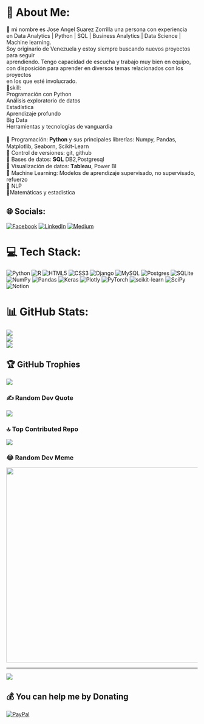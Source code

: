 # 💫 About Me:
💬 mi nombre es Jose Angel Suarez Zorrilla una persona con experiencia<br> en Data Analytics | Python | SQL | Business Analytics | Data Science | Machine learning. <br>Soy originario de Venezuela y estoy siempre buscando nuevos proyectos para seguir <br>aprendiendo. Tengo capacidad de escucha y trabajo muy bien en equipo,<br>con disposición para aprender en diversos temas relacionados con los proyectos <br>en los que esté involucrado.<br>🌱skill:<br>Programación con Python<br>Análisis exploratorio de datos<br>Estadística<br>Aprendizaje profundo<br>Big Data<br>Herramientas y tecnologías de vanguardia<br><br>🔹 Programación: 𝐏𝐲𝐭𝐡𝐨𝐧 y sus principales librerías: Numpy, Pandas, Matplotlib, Seaborn, Scikit-Learn<br>🔹 Control de versiones: git, github<br>🔹 Bases de datos: 𝐒𝐐𝐋 DB2,Postgresql<br>🔹 Visualización de datos: 𝐓𝐚𝐛𝐥𝐞𝐚𝐮, Power BI <br>🔹 Machine Learning: Modelos de aprendizaje supervisado, no supervisado, refuerzo<br>🔹 NLP<br>🔹Matemáticas y estadística


## 🌐 Socials:
[![Facebook](https://img.shields.io/badge/Facebook-%231877F2.svg?logo=Facebook&logoColor=white)](https://facebook.com/fb.com/jsuarez00) [![LinkedIn](https://img.shields.io/badge/LinkedIn-%230077B5.svg?logo=linkedin&logoColor=white)](https://linkedin.com/in/https://www.linkedin.com/in/jaszpy/) [![Medium](https://img.shields.io/badge/Medium-12100E?logo=medium&logoColor=white)](https://medium.com/@https://medium.com/@jasz.py) 

# 💻 Tech Stack:
![Python](https://img.shields.io/badge/python-3670A0?style=flat-square&logo=python&logoColor=ffdd54) ![R](https://img.shields.io/badge/r-%23276DC3.svg?style=flat-square&logo=r&logoColor=white) ![HTML5](https://img.shields.io/badge/html5-%23E34F26.svg?style=flat-square&logo=html5&logoColor=white) ![CSS3](https://img.shields.io/badge/css3-%231572B6.svg?style=flat-square&logo=css3&logoColor=white) ![Django](https://img.shields.io/badge/django-%23092E20.svg?style=flat-square&logo=django&logoColor=white) ![MySQL](https://img.shields.io/badge/mysql-%2300f.svg?style=flat-square&logo=mysql&logoColor=white) ![Postgres](https://img.shields.io/badge/postgres-%23316192.svg?style=flat-square&logo=postgresql&logoColor=white) ![SQLite](https://img.shields.io/badge/sqlite-%2307405e.svg?style=flat-square&logo=sqlite&logoColor=white) ![NumPy](https://img.shields.io/badge/numpy-%23013243.svg?style=flat-square&logo=numpy&logoColor=white) ![Pandas](https://img.shields.io/badge/pandas-%23150458.svg?style=flat-square&logo=pandas&logoColor=white) ![Keras](https://img.shields.io/badge/Keras-%23D00000.svg?style=flat-square&logo=Keras&logoColor=white) ![Plotly](https://img.shields.io/badge/Plotly-%233F4F75.svg?style=flat-square&logo=plotly&logoColor=white) ![PyTorch](https://img.shields.io/badge/PyTorch-%23EE4C2C.svg?style=flat-square&logo=PyTorch&logoColor=white) ![scikit-learn](https://img.shields.io/badge/scikit--learn-%23F7931E.svg?style=flat-square&logo=scikit-learn&logoColor=white) ![SciPy](https://img.shields.io/badge/SciPy-%230C55A5.svg?style=flat-square&logo=scipy&logoColor=%white) ![Notion](https://img.shields.io/badge/Notion-%23000000.svg?style=flat-square&logo=notion&logoColor=white)
# 📊 GitHub Stats:
![](https://github-readme-stats.vercel.app/api?username=JSuarez00&theme=dark&hide_border=false&include_all_commits=true&count_private=false)<br/>
![](https://github-readme-streak-stats.herokuapp.com/?user=JSuarez00&theme=dark&hide_border=false)<br/>
![](https://github-readme-stats.vercel.app/api/top-langs/?username=JSuarez00&theme=dark&hide_border=false&include_all_commits=true&count_private=false&layout=compact)

## 🏆 GitHub Trophies
![](https://github-profile-trophy.vercel.app/?username=JSuarez00&theme=darkhub&no-frame=false&no-bg=false&margin-w=4)

### ✍️ Random Dev Quote
![](https://quotes-github-readme.vercel.app/api?type=horizontal&theme=tokyonight)

### 🔝 Top Contributed Repo
![](https://github-contributor-stats.vercel.app/api?username=JSuarez00&limit=5&theme=tokyonight&combine_all_yearly_contributions=true)

### 😂 Random Dev Meme
<img src="https://rm.up.railway.app/" width="512px"/>

---
[![](https://visitcount.itsvg.in/api?id=JSuarez00&icon=4&color=11)](https://visitcount.itsvg.in)

  ## 💰 You can help me by Donating
  [![PayPal](https://img.shields.io/badge/PayPal-00457C?style=for-the-badge&logo=paypal&logoColor=white)](https://paypal.me/paypal.me/JJaszS) 

  
<!-- Proudly created with GPRM ( https://gprm.itsvg.in ) -->
